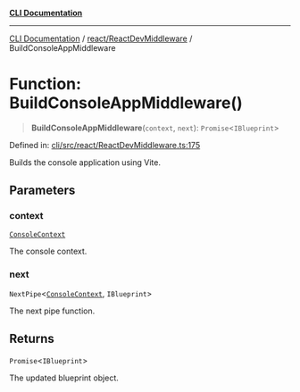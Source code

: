 [**CLI Documentation**](../../../README.md)

***

[CLI Documentation](../../../README.md) / [react/ReactDevMiddleware](../README.md) / BuildConsoleAppMiddleware

# Function: BuildConsoleAppMiddleware()

> **BuildConsoleAppMiddleware**(`context`, `next`): `Promise`\<`IBlueprint`\>

Defined in: [cli/src/react/ReactDevMiddleware.ts:175](https://github.com/stonemjs/cli/blob/83156d7f07cad6e0545ad29ba32878fdd248ede2/src/react/ReactDevMiddleware.ts#L175)

Builds the console application using Vite.

## Parameters

### context

[`ConsoleContext`](../../../declarations/interfaces/ConsoleContext.md)

The console context.

### next

`NextPipe`\<[`ConsoleContext`](../../../declarations/interfaces/ConsoleContext.md), `IBlueprint`\>

The next pipe function.

## Returns

`Promise`\<`IBlueprint`\>

The updated blueprint object.
